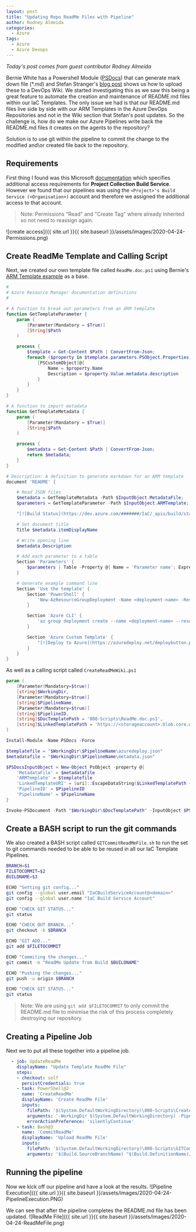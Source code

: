 ```yaml
---
layout: post
title: "Updating Repo ReadMe Files with Pipeline"
author: Rodney Almeida
categories:
  - Azure
tags:
  - Azure
  - Azure Devops
---
```


*Today's post comes from guest contributor Rodney Almeida*

Bernie White has a Powershell Module ([PSDocs](https://github.com/BernieWhite/PSDocs)) that can generate mark down file (*.md) and Stefan Stranger's [blog post](https://stefanstranger.github.io/2020/04/12/CreatingAzureDevOpsWIKIPagesFromWithApipeline/) shows us how to upload these to a DevOps Wiki. We started investigating this as we saw this being a great feature to automate the creation and maintenance of README.md files within our IaC Templates. The only issue we had is that our README.md files live side by side with our ARM Templates in the Azure DevOps Repositories and not in the Wiki section that Stefan's post updates. So the challenge is, how do we make our Azure Pipelines write back the README.md files it creates on the agents to the repository?

Solution is to use git within the pipeline to commit the change to the modified and\or created file back to the repository.

## Requirements

First thing I found was this Microsoft [documentation](https://docs.microsoft.com/en-us/azure/devops/pipelines/scripts/git-commands?view=azure-devops&tabs=yaml) which specifies additional access requirements for **Project Collection Build Service**. However we found that our pipelines was using the `<Project>'s Build Service (<Organisation>)` account and therefore we assigned the additional access to that account.

> Note: Permissions "Read" and "Create Tag" where already Inherited so not need to reassign again.

![create access]({{ site.url }}{{ site.baseurl }}/assets/images/2020-04-24-Permissions.png)

## Create ReadMe Template and Calling Script

Next, we created our own template file called `ReadMe.doc.ps1` using Bernie's [ARM Template example](https://github.com/BernieWhite/PSDocs/blob/master/docs/scenarios/arm-template/arm-template.doc.ps1) as a base. 

```powershell
#
# Azure Resource Manager documentation definitions
#

# A function to break out parameters from an ARM template
function GetTemplateParameter {
    param (
        [Parameter(Mandatory = $True)]
        [String]$Path
    )

    process {
        $template = Get-Content $Path | ConvertFrom-Json;
        foreach ($property in $template.parameters.PSObject.Properties) {
            [PSCustomObject]@{
                Name = $property.Name
                Description = $property.Value.metadata.description
            }
        }
    }
}

# A function to import metadata
function GetTemplateMetadata {
    param (
        [Parameter(Mandatory = $True)]
        [String]$Path
    )

    process {
        $metadata = Get-Content $Path | ConvertFrom-Json;
        return $metadata;
    }
}

# Description: A definition to generate markdown for an ARM template
document 'README' {

    # Read JSON files
    $metadata = GetTemplateMetadata -Path $InputObject.MetadataFile;
    $parameters = GetTemplateParameter -Path $InputObject.ARMTemplate;

    "[![Build Status](https://dev.azure.com/#######/IaC/_apis/build/status/$($InputObject.PipelineName)?branchName=Dev)](https://dev.azure.com/#######/IaC/_build/latest?definitionId=$($InputObject.PipelineID)&branchName=Dev)"

    # Set document title
    Title $metadata.itemDisplayName

    # Write opening line
    $metadata.Description

    # Add each parameter to a table
    Section 'Parameters' {
        $parameters | Table -Property @{ Name = 'Parameter name'; Expression = { $_.Name }},Description
    }

    # Generate example command line
    Section 'Use the template' {
        Section 'PowerShell' {
            'New-AzResourceGroupDeployment -Name <deployment-name> -ResourceGroupName <resource-group-name> -TemplateFile <path-to-template>' | Code powershell
        }

        Section 'Azure CLI' {
            'az group deployment create --name <deployment-name> --resource-group <resource-group-name> --template-file <path-to-template>' | Code text
        }

        Section 'Azure Custom Template' {
            "[![Deploy to Azure](https://azuredeploy.net/deploybutton.png)](https://portal.azure.com/#create/Microsoft.Template/uri/$($InputObject.LinkedTemplateURI))"
        }
    }
}
```

As well as a calling script called `CreateReadMeWiki.ps1`

```powershell
param (
	[Parameter(Mandatory=$true)]
    [string]$WorkingDir,
    [Parameter(Mandatory=$true)]
    [string]$PipelineName,
    [Parameter(Mandatory=$true)]
    [string]$PipelineID,
    [string]$DocTemplatePath = '000-Scripts\ReadMe.doc.ps1',
    [string]$LinkedTemplatePath = 'https://<storageaccount>.blob.core.windows.net/arm/'
)

Install-Module -Name PSDocs -Force

$templatefile = "$WorkingDir\$PipelineName\azuredeploy.json"
$metadatafile = "$WorkingDir\$PipelineName\metadata.json"

$PSDocsInputObject = New-Object PsObject -property @{
    'MetadataFile' = $metadatafile
    'ARMTemplate' = $templatefile
    'LinkedTemplateURI' = [uri]::EscapeDataString($LinkedTemplatePath + $PipelineName +"/azuredeploy.json")
    'PipelineID' = $PipelineID
    'PipelineName' = $PipelineName
}

Invoke-PSDocument -Path "$WorkingDir\$DocTemplatePath" -InputObject $PSDocsInputObject -OutputPath "$WorkingDir\$PipelineName" -Instance README
```

## Create a BASH script to run the git commands

We also created a BASH script called `GITCommitReadMeFile.sh` to run the set to git commands needed to be able to be reused in all our IaC Template Pipelines.

```bash
BRANCH=$1
FILETOCOMMIT=$2
BUILDNAME=$3

ECHO "Setting git config..."
git config --global user.email "IaCBuildServiceAccount@<domain>"
git config --global user.name "IaC Build Service Account"

ECHO "CHECK GIT STATUS..."
git status

ECHO "CHECK OUT BRANCH..."
git checkout -b $BRANCH

ECHO "GIT ADD..."
git add $FILETOCOMMIT

ECHO "Commiting the changes..."
git commit -m "ReadMe Update from Build $BUILDNAME"

ECHO "Pushing the changes..."
git push -u origin $BRANCH

ECHO "CHECK GIT STATUS..."
git status
```

> Note: We are using `git add $FILETOCOMMIT` to only commit the README.md file to minimise the risk of this process completely destroying our repository.


## Creating a Pipeline Job

Next we to put all these together into a pipeline job.

```yml
  - job: UpdateReadMe
    displayName: "Update Template ReadMe File"
    steps:
    - checkout: self
      persistCredentials: true
    - task: PowerShell@2
      name: 'CreateReadMe'
      displayName: 'Create ReadMe File'
      inputs:
        filePath: '$(System.DefaultWorkingDirectory)\000-Scripts\CreateReadMeWiki.ps1'
        arguments: '-WorkingDir $(System.DefaultWorkingDirectory) -PipelineName $(Build.DefinitionName) -PipelineID $(System.DefinitionId) -DocTemplatePath 000-Scripts\ReadMe.doc.ps1 -LinkedTemplatePath $(LinkedTemplatePrefix)'
        errorActionPreference: 'silentlyContinue'
    - task: Bash@3
      name: 'CommitReadMe'
      displayName: 'Upload ReadMe File'
      inputs:
        filePath: '$(System.DefaultWorkingDirectory)\000-Scripts\GITCommitReadMeFile.sh'
        arguments: '$(Build.SourceBranchName) "$(Build.DefinitionName)/README.md" $(Build.BuildNumber)'
```

## Running the pipeline

Now we kick off our pipeline and have a look at the results.
![Pipeline Execution]({{ site.url }}{{ site.baseurl }}/assets/images/2020-04-24-PipelineExecution.PNG)

We can see that after the pipeline completes the README.md file has been updated.
![ReadMe File]({{ site.url }}{{ site.baseurl }}/assets/images/2020-04-24-ReadMeFile.png)
